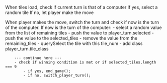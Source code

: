 When tiles load, check if current turn is that of a computer
If yes, select a random tile
If no, let player make the move

When player makes the move, switch the turn and check if now is the turn of the computer. 
    If now is the turn of the computer:
        - select a random value from the list of remaining tiles
        - push the value to player_turn.selected
        - push the value to the selected_tiles
        - remove the value from the remaining_tiles
        - querySelect the tile with this tile_num
        - add class player_turn.tile_class

        --- continue here ---
        - check if winning condition is met or if selected_tiles.length === 9
            - if yes, end_game();
            - if no, switch_player_turn();










<!-- ## Tic Tac Toe
<h2>
    <a href="https://sevleo.github.io/library/">Preview link</a>
</h2>

### About the project

This project was created for the <span><a href="https://www.theodinproject.com/lessons/node-path-javascript-library">Project: Library assignment</a></span> of The Odin Project Curriculum. It showcases knowledge of the vanilla CSS, Flexbox and CSS Grid, and Javascript objects. -->